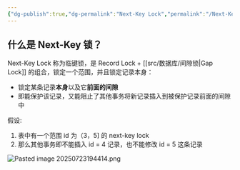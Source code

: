 ```yaml
---
{"dg-publish":true,"dg-permalink":"Next-Key Lock","permalink":"/Next-Key Lock/"}
---
```



## 什么是 Next-Key 锁？

Next-Key Lock 称为临键锁，是 Record Lock + [[src/数据库/间隙锁\|Gap Lock]] 的组合，锁定一个范围，并且锁定记录本身：
- 锁定某条记录**本身**以及它**前面的间隙**
- 即能保护该记录，又能阻止了其他事务将新记录插入到被保护记录前面的间隙中


假设:
1. 表中有一个范围 id 为（3，5] 的 next-key lock
2. 那么其他事务即不能插入 id = 4 记录，也不能修改 id = 5 这条记录

![Pasted image 20250723194414.png](/img/user/attachments/images/Pasted%20image%2020250723194414.png)